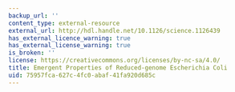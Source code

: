 ```yaml
---
backup_url: ''
content_type: external-resource
external_url: http://hdl.handle.net/10.1126/science.1126439
has_external_licence_warning: true
has_external_license_warning: true
is_broken: ''
license: https://creativecommons.org/licenses/by-nc-sa/4.0/
title: Emergent Properties of Reduced-genome Escherichia Coli
uid: 75957fca-627c-4fc0-abaf-41fa920d685c
---
```

